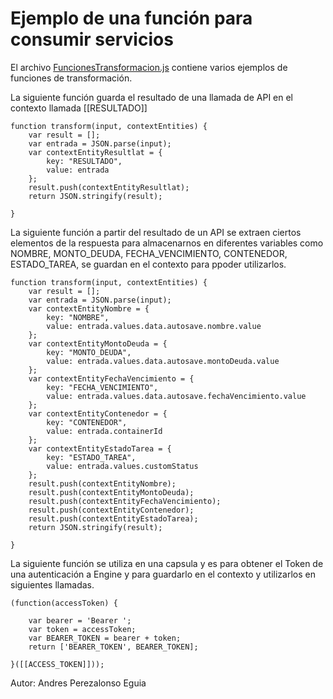 # Ejemplo de una función para consumir servicios

El archivo [FuncionesTransformacion.js](FuncionesTransformacion.js) contiene varios ejemplos de funciones de transformación.

La siguiente función guarda el resultado de una llamada de API en el contexto llamada [[RESULTADO]]

```
function transform(input, contextEntities) {
    var result = [];
    var entrada = JSON.parse(input);
    var contextEntityResultlat = {
        key: "RESULTADO",
        value: entrada
    };
    result.push(contextEntityResultlat);
    return JSON.stringify(result);

}
```

La siguiente función a partir del resultado de un API se extraen ciertos elementos de la respuesta para almacenarnos en diferentes variables como NOMBRE, MONTO_DEUDA, FECHA_VENCIMIENTO, CONTENEDOR, ESTADO_TAREA, se guardan en el contexto para ppoder utilizarlos.

```
function transform(input, contextEntities) {
    var result = [];
    var entrada = JSON.parse(input);
    var contextEntityNombre = {
        key: "NOMBRE",
        value: entrada.values.data.autosave.nombre.value
    };
    var contextEntityMontoDeuda = {
        key: "MONTO_DEUDA",
        value: entrada.values.data.autosave.montoDeuda.value
    };
    var contextEntityFechaVencimiento = {
        key: "FECHA_VENCIMIENTO",
        value: entrada.values.data.autosave.fechaVencimiento.value
    };
    var contextEntityContenedor = {
        key: "CONTENEDOR",
        value: entrada.containerId
    };
    var contextEntityEstadoTarea = {
        key: "ESTADO_TAREA",
        value: entrada.values.customStatus
    };
    result.push(contextEntityNombre);
    result.push(contextEntityMontoDeuda);
    result.push(contextEntityFechaVencimiento);
    result.push(contextEntityContenedor);
    result.push(contextEntityEstadoTarea);
    return JSON.stringify(result);

}
```

La siguiente función se utiliza en una capsula y es para obtener el Token de una autenticación a Engine y para guardarlo en el contexto y utilizarlos en siguientes llamadas.

```
(function(accessToken) {

    var bearer = 'Bearer ';
    var token = accessToken;
    var BEARER_TOKEN = bearer + token;
    return ['BEARER_TOKEN', BEARER_TOKEN];

}([[ACCESS_TOKEN]]));
```

Autor: Andres Perezalonso Eguia

